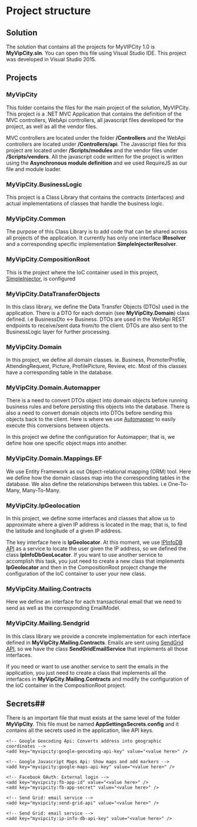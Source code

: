 
# Project structure

## Solution
The solution that contains all the projects for MyVIPCity 1.0 is **MyVipCity.sln**. You can open this file using Visual Studio IDE. This project was developed in Visual Studio 2015.

## Projects

### MyVipCity

This folder contains the files for the main project of the solution, MyVIPCity. This project is a .NET MVC Application that contains the definition of the MVC controllers, WebApi controllers, all javascript files developed for the project, as well as all the vendor files.

MVC controllers are located under the folder **/Controllers** and the WebApi controllers are located under **/Controllers/api**.
The Javascript files for this project are located under **/Scripts/modules** and the vendor files under **/Scripts/vendors**. All the javascript code written for the project is written using the **Asynchronous module definition** and we used RequireJS as our file and module loader.

### MyVipCity.BusinessLogic

This project is a Class Library that contains the contracts (interfaces) and actual implementations of classes that handle the business logic.

### MyVipCity.Common

The purpose of this Class Library is to add code that can be shared across all projects of the application. It currently has only one interface **IResolver** and a corresponding specific implementation **SimpleInjectorResolver**.

### MyVipCity.CompositionRoot

This is the project where the IoC container used in this project, [SimpleInjector](https://simpleinjector.org/index.html), is configured

### MyVipCity.DataTransferObjects

In this class library, we define the Data Transfer Objects (DTOs) used in the application. There is a DTO for each domain (see **MyVipCity.Domain**) class defined. i.e BusinessDto <-> Business. DTOs are used in the WebApi REST endpoints to receive/sent data from/to the client. DTOs are also sent to the BusinessLogic layer for further processing.

### MyVipCity.Domain

In this project, we define all domain classes. ie. Business, PromoterProfile, AttendingRequest, Picture, ProfilePicture, Review, etc. Most of this classes have a corresponding table in the database.

### MyVipCity.Domain.Automapper

There is a need to convert DTOs object into domain objects before running business rules and before persisting this objects into the database. There is also a need to convert domain objects into DTOs before sending this objects back to the client. Here is where we use [Automapper](http://automapper.org/) to easily execute this conversions between objects. 

In this project we define the configuration for Automapper; that is, we define how one specific object maps into another.

### MyVipCity.Domain.Mappings.EF

We use Entity Framework as out Object-relational mapping (ORM) tool. Here we define how the domain classes map into the corresponding tables in the database. We also define the relationships between this tables. i.e One-To-Many, Many-To-Many.

### MyVipCity.IpGeolocation

In this project, we define some interfaces and classes that allow us to approximate where a given IP address is located in the map; that is, to find the latitude and longitude of a given IP address. 

The key interface here is **IpGeolocator**. At this moment, we use [IPInfoDB API](http://ipinfodb.com/ip_location_api.php) as a service to locate the user given the IP address, so we defined the class **IpInfoDbGeoLocator**. If you want to use another service to accomplish this task, you just need to create a new class that implements **IpGeolocator** and then in the CompositionRoot project change the configuration of the IoC container to user your new class.

### MyVipCity.Mailing.Contracts

Here we define an interface for each transactional email that we need to send as well as the corresponding EmailModel.

### MyVipCity.Mailing.Sendgrid

In this class library we provide a concrete implementation for each interface defined in **MyVipCity.Mailing.Contracts**. Emails are sent using [SendGrid API](https://sendgrid.com/), so we have the class **SendGridEmailService** that implements all those interfaces.

If you need or want to use another service to sent the emails in the application, you just need to create a class that implements all the interfaces in **MyVipCity.Mailing.Contracts** and modify the configuration of the IoC container in the CompositionRoot project.

## Secrets##

There is an important file that must exists at the same level of the folder **MyVipCity**. This file must be named **AppSettingsSecrets.config** and it contains all the secrets used in the application, like API keys.

<appSettings>  
	<!-- Google OAuth: External login -->
	<add key="myvipcity:google-client-id" value="<value here>" />	
	<add key="myvipcity:google-client-secret" value="<value here>" />
	
	<!-- Google Geocoding Api: Converts address into geographic coordinates -->
	<add key="myvipcity:google-geocoding-api-key" value="<value here>" />
	
	<!-- Google Javascript Maps Api: Show maps and add markers -->
	<add key="myvipcity:google-maps-api-key" value="<value here>" />
	
	<!-- Facebook OAuth: External login -->
	<add key="myvipcity:fb-app-id" value="<value here>" />
	<add key="myvipcity:fb-app-secret" value="<value here>" />
	
	<!-- Send Grid: email service -->
	<add key="myvipcity:send-grid-api" value="<value here>" />
	
	<!-- Send Grid: email service -->
	<add key="myvipcity:ip-info-db-api-key" value="<value here>" />
</appSettings>  		


